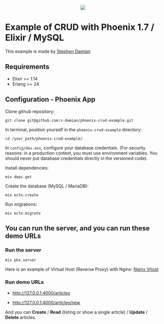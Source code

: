 <p align="center">
<a href="https://github.com/s-damian/phoenix-crud-example">
<img src="https://raw.githubusercontent.com/s-damian/medias/main/technos-logos/phoenix.jpg">
</a>
</p>

# Example of CRUD with Phoenix 1.7 / Elixir / MySQL

This example is made by [Stephen Damian](https://github.com/s-damian)

## Requirements

* Elixir >= 1.14
* Erlang >= 24

## Configuration - Phoenix App

Clone github repository:

```
git clone git@github.com:s-damian/phoenix-crud-example.git
```

In terminal, position yourself in the ```phoenix-crud-example``` directory:

```
cd /your_path/phoenix-crud-example/
```

In ```config/dev.exs```, configure your database credentials. (For security reasons: in a production context, you must use environment variables. You should never put database credentials directly in the versioned code).

Install dependencies:

```
mix deps.get
```

Create the database (MySQL / MariaDB):

```
mix ecto.create
```

Run migrations:

```
mix ecto.migrate
```

## You can run the server, and you can run these demo URLs

### Run the server

```
mix phx.server
```

Here is an example of Virtual Host (Reverse Proxy) with Nginx: [Nginx Vhost](https://github.com/s-damian/phoenix-crud-example/blob/main/_nginx/vhost-example.conf)

### Run demo URLs

* http://127.0.0.1:4000/articles

* http://127.0.0.1:4000/articles/new

And you can **Create** / **Read** (listing or show a single article) / **Update** / **Delete** articles.





